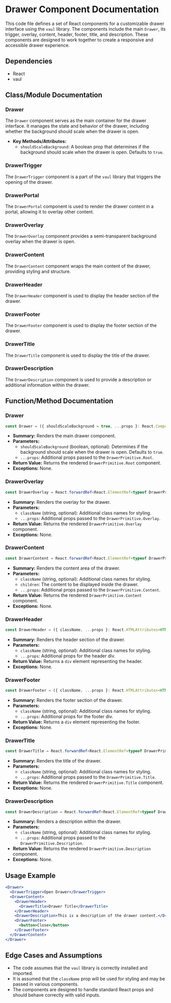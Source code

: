 # Drawer Component Documentation

This code file defines a set of React components for a customizable drawer interface using the `vaul` library. The components include the main `Drawer`, its trigger, overlay, content, header, footer, title, and description. These components are designed to work together to create a responsive and accessible drawer experience.

## Dependencies
- React
- vaul

## Class/Module Documentation

### Drawer
The `Drawer` component serves as the main container for the drawer interface. It manages the state and behavior of the drawer, including whether the background should scale when the drawer is open.

- **Key Methods/Attributes:**
  - `shouldScaleBackground`: A boolean prop that determines if the background should scale when the drawer is open. Defaults to `true`.

### DrawerTrigger
The `DrawerTrigger` component is a part of the `vaul` library that triggers the opening of the drawer.

### DrawerPortal
The `DrawerPortal` component is used to render the drawer content in a portal, allowing it to overlay other content.

### DrawerOverlay
The `DrawerOverlay` component provides a semi-transparent background overlay when the drawer is open.

### DrawerContent
The `DrawerContent` component wraps the main content of the drawer, providing styling and structure.

### DrawerHeader
The `DrawerHeader` component is used to display the header section of the drawer.

### DrawerFooter
The `DrawerFooter` component is used to display the footer section of the drawer.

### DrawerTitle
The `DrawerTitle` component is used to display the title of the drawer.

### DrawerDescription
The `DrawerDescription` component is used to provide a description or additional information within the drawer.

## Function/Method Documentation

### Drawer
```typescript
const Drawer = ({ shouldScaleBackground = true, ...props }: React.ComponentProps<typeof DrawerPrimitive.Root>)
```
- **Summary:** Renders the main drawer component.
- **Parameters:**
  - `shouldScaleBackground` (boolean, optional): Determines if the background should scale when the drawer is open. Defaults to `true`.
  - `...props`: Additional props passed to the `DrawerPrimitive.Root`.
- **Return Value:** Returns the rendered `DrawerPrimitive.Root` component.
- **Exceptions:** None.

### DrawerOverlay
```typescript
const DrawerOverlay = React.forwardRef<React.ElementRef<typeof DrawerPrimitive.Overlay>, React.ComponentPropsWithoutRef<typeof DrawerPrimitive.Overlay>>(({ className, ...props }, ref) => { ... })
```
- **Summary:** Renders the overlay for the drawer.
- **Parameters:**
  - `className` (string, optional): Additional class names for styling.
  - `...props`: Additional props passed to the `DrawerPrimitive.Overlay`.
- **Return Value:** Returns the rendered `DrawerPrimitive.Overlay` component.
- **Exceptions:** None.

### DrawerContent
```typescript
const DrawerContent = React.forwardRef<React.ElementRef<typeof DrawerPrimitive.Content>, React.ComponentPropsWithoutRef<typeof DrawerPrimitive.Content>>(({ className, children, ...props }, ref) => { ... })
```
- **Summary:** Renders the content area of the drawer.
- **Parameters:**
  - `className` (string, optional): Additional class names for styling.
  - `children`: The content to be displayed inside the drawer.
  - `...props`: Additional props passed to the `DrawerPrimitive.Content`.
- **Return Value:** Returns the rendered `DrawerPrimitive.Content` component.
- **Exceptions:** None.

### DrawerHeader
```typescript
const DrawerHeader = ({ className, ...props }: React.HTMLAttributes<HTMLDivElement>) => { ... }
```
- **Summary:** Renders the header section of the drawer.
- **Parameters:**
  - `className` (string, optional): Additional class names for styling.
  - `...props`: Additional props for the header div.
- **Return Value:** Returns a `div` element representing the header.
- **Exceptions:** None.

### DrawerFooter
```typescript
const DrawerFooter = ({ className, ...props }: React.HTMLAttributes<HTMLDivElement>) => { ... }
```
- **Summary:** Renders the footer section of the drawer.
- **Parameters:**
  - `className` (string, optional): Additional class names for styling.
  - `...props`: Additional props for the footer div.
- **Return Value:** Returns a `div` element representing the footer.
- **Exceptions:** None.

### DrawerTitle
```typescript
const DrawerTitle = React.forwardRef<React.ElementRef<typeof DrawerPrimitive.Title>, React.ComponentPropsWithoutRef<typeof DrawerPrimitive.Title>>(({ className, ...props }, ref) => { ... })
```
- **Summary:** Renders the title of the drawer.
- **Parameters:**
  - `className` (string, optional): Additional class names for styling.
  - `...props`: Additional props passed to the `DrawerPrimitive.Title`.
- **Return Value:** Returns the rendered `DrawerPrimitive.Title` component.
- **Exceptions:** None.

### DrawerDescription
```typescript
const DrawerDescription = React.forwardRef<React.ElementRef<typeof DrawerPrimitive.Description>, React.ComponentPropsWithoutRef<typeof DrawerPrimitive.Description>>(({ className, ...props }, ref) => { ... })
```
- **Summary:** Renders a description within the drawer.
- **Parameters:**
  - `className` (string, optional): Additional class names for styling.
  - `...props`: Additional props passed to the `DrawerPrimitive.Description`.
- **Return Value:** Returns the rendered `DrawerPrimitive.Description` component.
- **Exceptions:** None.

## Usage Example
```jsx
<Drawer>
  <DrawerTrigger>Open Drawer</DrawerTrigger>
  <DrawerContent>
    <DrawerHeader>
      <DrawerTitle>Drawer Title</DrawerTitle>
    </DrawerHeader>
    <DrawerDescription>This is a description of the drawer content.</DrawerDescription>
    <DrawerFooter>
      <button>Close</button>
    </DrawerFooter>
  </DrawerContent>
</Drawer>
```

## Edge Cases and Assumptions
- The code assumes that the `vaul` library is correctly installed and imported.
- It is assumed that the `className` prop will be used for styling and may be passed in various components.
- The components are designed to handle standard React props and should behave correctly with valid inputs.

